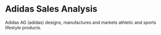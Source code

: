 # Adidas Sales Analysis

Adidas AG (adidas) designs, manufactures and markets athletic and sports lifestyle products.

